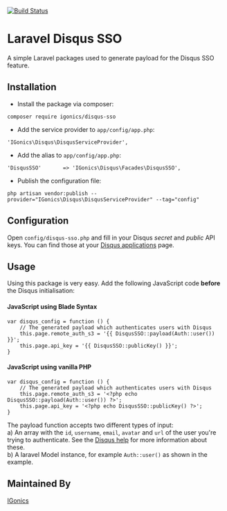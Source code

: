 [![Build Status](https://travis-ci.org/gggordon/laravel-disqus-sso.svg)](https://travis-ci.org/gggordon/laravel-disqus-sso)

# Laravel Disqus SSO

A simple Laravel packages used to generate payload for the Disqus SSO feature.

## Installation

- Install the package via composer:

`composer require igonics/disqus-sso`

- Add the service provider to `app/config/app.php`:

`'IGonics\Disqus\DisqusServiceProvider',`

- Add the alias to `app/config/app.php`:

`'DisqusSSO'       => 'IGonics\Disqus\Facades\DisqusSSO',`

- Publish the configuration file:

`php artisan vendor:publish --provider="IGonics\Disqus\DisqusServiceProvider" --tag="config"`

## Configuration

Open `config/disqus-sso.php` and fill in your Disqus _secret_ and _public_ API keys. You can find those at your [Disqus applications](https://disqus.com/api/applications/) page.

## Usage

Using this package is very easy. Add the following JavaScript code **before** the Disqus initialisation:

#### JavaScript using Blade Syntax
```
var disqus_config = function () {
    // The generated payload which authenticates users with Disqus
    this.page.remote_auth_s3 = '{{ DisqusSSO::payload(Auth::user()) }}';
    this.page.api_key = '{{ DisqusSSO::publicKey() }}';
}
```

#### JavaScript using vanilla PHP
```
var disqus_config = function () {
    // The generated payload which authenticates users with Disqus
    this.page.remote_auth_s3 = '<?php echo DisqusSSO::payload(Auth::user()) ?>';
    this.page.api_key = '<?php echo DisqusSSO::publicKey() ?>';
}
```



The payload function accepts two different types of input:  
a) An array with the `id`, `username`, `email`, `avatar` and `url` of the user you're trying to authenticate. See the [Disqus help](https://help.disqus.com/customer/portal/articles/236206-single-sign-on#user-data) for more information about these.  
b) A laravel Model instance, for example `Auth::user()` as shown in the example.

## Maintained By

[IGonics](http://igonics.com)

